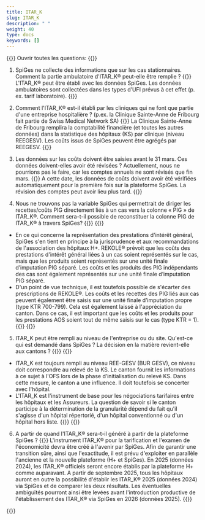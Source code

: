 ```yaml
---
title: ITAR_K 
slug: ITAR_K
description: " "
weight: 40
type: docs
keywords: []
---
```


{{<faqBlock>}}
Ouvrir toutes les questions: {{<collapsibleGroupCommand groupId="ITARK">}}

1. SpiGes ne collecte des informations que sur les cas stationnaires. Comment la partie ambulatoire d'ITAR_K® peut-elle être remplie ?
{{<collapsibleBlock groupId="ITARK">}}
L'ITAR_K® peut être établi avec les données SpiGes. Les données ambulatoires sont collectées dans les types d’UFI prévus à cet effet (p. ex. tarif laboratoire).
{{</collapsibleBlock>}}

2. Comment l'ITAR_K® est-il établi par les cliniques qui ne font que partie d'une entreprise hospitalière ? (p.ex. la Clinique Sainte-Anne de Fribourg fait partie de Swiss Medical Network SA)
{{<collapsibleBlock groupId="ITARK">}}
La Clinique Sainte-Anne de Fribourg remplira la comptabilité financière (et toutes les autres données) dans la statistique des hôpitaux (KS) par clinique (niveau REEGESV). Les coûts issus de SpiGes peuvent être agrégés par REEGESV.
{{</collapsibleBlock>}}

3. Les données sur les coûts doivent être saisies avant le 31 mars. Ces données doivent-elles avoir été révisées ? Actuellement, nous ne pourrions pas le faire, car les comptes annuels ne sont révisés que fin mars.
{{<collapsibleBlock groupId="ITARK">}}
A cette date, les données de coûts doivent avoir été vérifiées automatiquement pour la première fois sur la plateforme SpiGes. La révision des comptes peut avoir lieu plus tard.
{{</collapsibleBlock>}}

4. Nous ne trouvons pas la variable SpiGes qui permettrait de diriger les recettes/coûts PIG directement liés à un cas vers la colonne « PIG » de ITAR_K®. Comment sera-t-il possible de reconstituer la colonne PIG de ITAR_K® à travers SpiGes?
{{<collapsibleBlock groupId="ITARK">}}
{{<markdown>}}
- En ce qui concerne la représentation des prestations d'intérêt général, SpiGes s'en tient en principe à la jurisprudence et aux recommandations de l'association des hôpitaux H+. REKOLE® prévoit que les coûts des prestations d'intérêt général liées à un cas soient représentés sur le cas, mais que les produits soient représentés sur une unité finale d’imputation PIG séparé. Les coûts et les produits des PIG indépendants des cas sont également représentés sur une unité finale d’imputation PIG séparé.
- D'un point de vue technique, il est toutefois possible de s'écarter des prescriptions de REKOLE®. Les coûts et les recettes des PIG liés aux cas peuvent également être saisis sur une unité finale d’imputation propre (type KTR 700-799). Cela est également laissé à l'appréciation du canton. Dans ce cas, il est important que les coûts et les produits pour les prestations AOS soient tout de même saisis sur le cas (type KTR = 1).
{{</markdown>}}
{{</collapsibleBlock>}}

5. ITAR_K peut être rempli au niveau de l'entreprise ou du site. Qu'est-ce qui est demandé dans SpiGes ? La décision en la matière revient-elle aux cantons ?
{{<collapsibleBlock groupId="ITARK">}}
{{<markdown>}}
- ITAR_K est toujours rempli au niveau REE-GESV (BUR GESV), ce niveau doit correspondre au relevé de la KS. Le canton fournit les informations à ce sujet à l'OFS lors de la phase d’initialisation du relevé KS. Dans cette mesure, le canton a une influence. Il doit toutefois se concerter avec l'hôpital. 
- L'ITAR_K est l'instrument de base pour les négociations tarifaires entre les hôpitaux et les Assureurs. La question de savoir si le canton participe à la détermination de la granularité dépend du fait qu'il s'agisse d'un hôpital répertorié, d'un hôpital conventionné ou d'un hôpital hors liste.
{{</markdown>}}
{{</collapsibleBlock>}}

6. A partir de quand l'ITAR_K® sera-t-il généré à partir de la plateforme SpiGes ?
{{<collapsibleBlock groupId="ITARK">}}
L'instrument ITAR_K® pour la tarification et l'examen de l'économicité devra être créé à l'avenir par SpiGes. Afin de garantir une transition sûre, ainsi que l'exactitude, il est prévu d'exploiter en parallèle l'ancienne et la nouvelle plateforme (H+ et SpiGes). En 2025 (données 2024), les ITAR_K® officiels seront encore établis par la plateforme H+ comme auparavant. A partir de septembre 2025, tous les hôpitaux auront en outre la possibilité d'établir les ITAR_K® 2025 (données 2024) via SpiGes et de comparer les deux résultats. Les éventuelles ambiguïtés pourront ainsi être levées avant l'introduction productive de l'établissement des ITAR_K® via SpiGes en 2026 (données 2025).
{{</collapsibleBlock>}}

{{</faqBlock>}}
